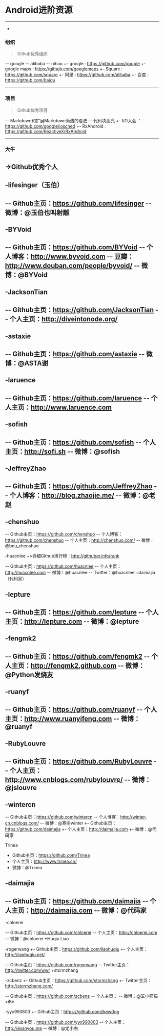  # Android进阶资源
  
 -----------
 +
  ### 组织
  >Github优秀组织
  
 -- google 
 -- alibaba
 -- nihao
 +- google : https://github.com/google
 +- google maps : https://github.com/googlemaps
 +- Square : https://github.com/square
 +- 阿里 : https://github.com/alibaba
 +- 百度 : https://github.com/baidu
  
  ----------
  ### 项目
  >Github优秀项目
  
 -- Markdown和扩展Markdown简洁的语法
 -- 代码块高亮
 +- I/O大会 ： https://github.com/google/iosched
 +- RxAndroid : https://github.com/ReactiveX/RxAndroid
  
  ----------
  ### 大牛
 ->Github优秀个人
 -
 -lifesinger（玉伯）
 -
 -- Github主页：https://github.com/lifesinger 
 -- 微博：@玉伯也叫射雕
 -
 -BYVoid
 -
 -- Github主页：https://github.com/BYVoid 
 -- 个人博客：http://www.byvoid.com 
 -- 豆瓣：http://www.douban.com/people/byvoid/
 -- 微博：@BYVoid 
 -
 -JacksonTian 
 -
 -- Github主页：https://github.com/JacksonTian 
 -- 个人主页：http://diveintonode.org/
 -
 -astaxie
 -
 -- Github主页：https://github.com/astaxie 
 -- 微博：@ASTA谢
 -
 -laruence
 -
 -- Github主页：https://github.com/laruence 
 -- 个人主页：http://www.laruence.com
 -
 -sofish
 -
 -- Github主页：https://github.com/sofish 
 -- 个人主页：http://sofi.sh 
 -- 微博：@sofish
 -
 -JeffreyZhao
 -
 -- Github主页：https://github.com/JeffreyZhao 
 -- 个人博客：http://blog.zhaojie.me/ 
 -- 微博：@老赵
 -
 -chenshuo
 -
 -- Github主页：https://github.com/chenshuo 
 -- 个人博客：https://github.com/chenshuo 
 -- 个人主页：http://chenshuo.com/ 
 -- 微博：@bnu_chenshuo
  
 -huacnlee
 +>详细Github排行榜：http://githuber.info/rank
  
 -- Github主页：https://github.com/huacnlee 
 -- 个人主页：http://huacnlee.com 
 -- 微博：@huacnlee 
 -- Twitter：@huacnlee
 +daimajia （代码家）
  
 -lepture
 -
 -- Github主页：https://github.com/lepture 
 -- 个人主页：http://lepture.com 
 -- 微博：@lepture
 -
 -fengmk2 
 -
 -- Github主页：https://github.com/fengmk2 
 -- 个人主页：http://fengmk2.github.com 
 -- 微博：@Python发烧友
 -
 -ruanyf
 -
 -- Github主页：https://github.com/ruanyf 
 -- 个人主页：http://www.ruanyifeng.com 
 -- 微博：@ruanyf
 -
 -RubyLouvre
 -
 -- Github主页：https://github.com/RubyLouvre 
 -- 个人主页：http://www.cnblogs.com/rubylouvre/ 
 -- 微博：@jslouvre
 -
 -wintercn
 -
 -- Github主页：https://github.com/wintercn 
 -- 个人博客：http://winter-cn.cnblogs.com/ 
 -- 微博：@寒冬winter
 +- Github主页：https://github.com/daimajia 
 +- 个人主页：http://daimajia.com 
 +- 微博：@代码家
  
  Trinea 
  
  - Github主页：https://github.com/Trinea 
  - 个人主页：http://www.trinea.cn/ 
  - 微博：@Trinea
  
 -daimajia 
 -
 -- Github主页：https://github.com/daimajia 
 -- 个人主页：http://daimajia.com 
 -- 微博：@代码家
 -
 -chloerei 
  
 -- Github主页：https://github.com/chloerei 
 -- 个人主页：http://chloerei.com 
 -- 微博：@chloerei
 +Huqiu Liao 
  
 -rogerwang 
 +- Github主页：https://github.com/liaohuqiu
 +- 个人主页：http://liaohuqiu.net/
  
 -- Github主页：https://github.com/rogerwang 
 -- Twitter主页：http://twitter.com/wwr
 +stormzhang 
  
 -zcbenz 
 +- Github主页：https://github.com/stormzhang
 +- Twitter主页：http://stormzhang.com/
  
 -- Github主页：https://github.com/zcbenz 
 -- 个人主页： 
 -- 微博：@笨小猫猫
 +iKe 
  
 -yyx990803
 +- Github主页：https://github.com/ikew0ng
  
 -- Github主页：https://github.com/yyx990803 
 -- 个人主页：http://evanyou.me 
 -- 微博：@尤小右
